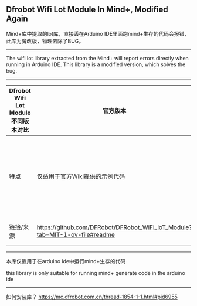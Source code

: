 ## **Dfrobot Wifi Lot Module In Mind+, Modified Again** ##

Mind+库中提取的lot库，直接丢在Arduino IDE里面跑mind+生存的代码会报错，此库为魔改版，物理去除了BUG。

----------

The wifi lot library extracted from the Mind+ will report errors directly when running in Arduino IDE. This library is a modified version, which solves the bug.

----------

| Dfrobot Wifi Lot Module不同版本对比 | 官方版本                                                                            | Mind+版                                | Mind+魔改版                              |
| -------------------------- | ------------------------------------------------------------------------------- | ------------------------------------- | ------------------------------------- |
| 特点                         | 仅适用于官方Wiki提供的示例代码                                                               | **无法**运行官方Wiki提供的示例代码，**无法**在IDE中运行Mind+生存的代码 | **无法**运行官方Wiki提供的示例代码，**可以在IDE中运行Mind+生存的代码** |
| 链接/来源                      | https://github.com/DFRobot/DFRobot_WiFi_IoT_Module?tab=MIT-1-ov-file#readme     | 下载mind+提取                             | 本仓库                                   |

----------
本库仅适用于在arduino ide中运行mind+生存的代码

this library is only suitable for running mind+ generate code in the arduino ide 

----------
如何安装库？
https://mc.dfrobot.com.cn/thread-1854-1-1.html#pid6955
